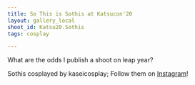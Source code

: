```yaml
---
title: So This is Sothis at Katsucon'20
layout: gallery_local
shoot_id: Katsu20.Sothis
tags: cosplay

---
```


What are the odds I publish a shoot on leap year?

Sothis cosplayed by kaseicosplay; Follow them on [Instagram](https://www.instagram.com/kaseicosplay)!

